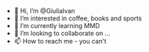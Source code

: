 - 👋 Hi, I’m @GiuliaIvan
- 👀 I’m interested in coffee, books and sports
- 🌱 I’m currently learning MMD
- 💞️ I’m looking to collaborate on ...
- 📫 How to reach me - you can't

<!---
GiuliaIvan/GiuliaIvan is a ✨ special ✨ repository because its `README.md` (this file) appears on your GitHub profile.
You can click the Preview link to take a look at your changes.
--->
